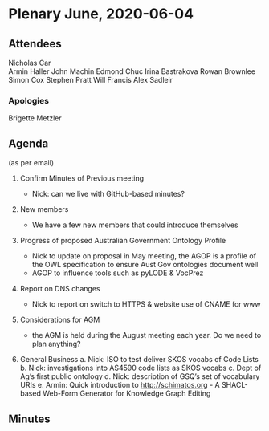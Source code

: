 # Plenary June, 2020-06-04

## Attendees
Nicholas Car  
Armin Haller
John Machin
Edmond Chuc
Irina Bastrakova
Rowan Brownlee
Simon Cox
Stephen Pratt
Will Francis
Alex Sadleir


### Apologies
Brigette Metzler


## Agenda
(as per email)

1. Confirm Minutes of Previous meeting
    - Nick: can we live with GitHub-based minutes?

2. New members
   - We have a few new members that could introduce themselves

3. Progress of proposed Australian Government Ontology Profile
   - Nick to update on proposal in May meeting, the AGOP is a profile of the OWL specification to ensure Aust Gov ontologies document well
   - AGOP to influence tools such as pyLODE & VocPrez

4. Report on DNS changes
   - Nick to report on switch to HTTPS & website use of CNAME for www

5. Considerations for AGM
   - the AGM is held during the August meeting each year. Do we need to plan anything?

6. General Business
  a. Nick: ISO to test deliver SKOS vocabs of Code Lists
  b. Nick: investigations into AS4590 code lists as SKOS vocabs
  c. Dept of Ag’s first public ontology
  d. Nick: description of GSQ’s set of vocabulary URIs
  e. Armin: Quick introduction to http://schimatos.org - A SHACL-based Web-Form Generator for Knowledge Graph Editing


## Minutes
